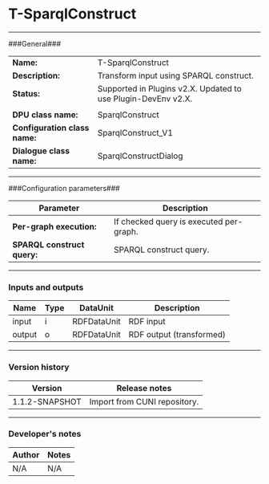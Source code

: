 # T-SparqlConstruct #
----------

###General###

|                              |                                                                              |
|------------------------------|------------------------------------------------------------------------------|
|**Name:**                     |T-SparqlConstruct                                                             |
|**Description:**              |Transform input using SPARQL construct.                                       |
|**Status:**                   |Supported in Plugins v2.X. Updated to use Plugin-DevEnv v2.X.       |
|                              |                                                                              |
|**DPU class name:**           |SparqlConstruct                                                               | 
|**Configuration class name:** |SparqlConstruct_V1                                                            |
|**Dialogue class name:**      |SparqlConstructDialog                                                         |

***

###Configuration parameters###

|Parameter                           |Description                                                              |
|------------------------------------|-------------------------------------------------------------------------|
|**Per-graph execution:**            |If checked query is executed per-graph.                                  |
|**SPARQL construct query:**         |SPARQL construct query.                                                  |

***

### Inputs and outputs ###

|Name           |Type           |DataUnit           |Description                                  |
|---------------|---------------|-------------------|---------------------------------------------|
|input          |i              |RDFDataUnit        |RDF input                                    |
|output         |o              |RDFDataUnit        |RDF output (transformed)                     |

***

### Version history ###

|Version          |Release notes               |
|-----------------|----------------------------|
|1.1.2-SNAPSHOT   |Import from CUNI repository.                         |


***

### Developer's notes ###

|Author           |Notes                           |
|-----------------|--------------------------------|
|N/A              |N/A                             | 
